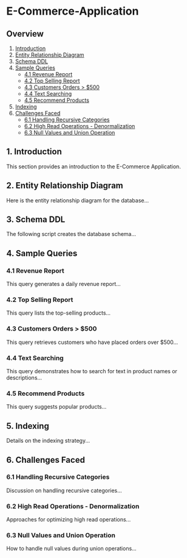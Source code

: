 # E-Commerce-Application

## Overview

1. [Introduction](#1-introduction)
2. [Entity Relationship Diagram](#entity-relationship-diagram)
3. [Schema DDL](#schema-ddl)
4. [Sample Queries](#sample-queries)
   - [4.1 Revenue Report](#41-revenue-report)
   - [4.2 Top Selling Report](#42-top-selling-report)
   - [4.3 Customers Orders > $500](#43-customers-orders--500)
   - [4.4 Text Searching](#44-text-searching)
   - [4.5 Recommend Products](#45-recommend-products)
5. [Indexing](#indexing)
6. [Challenges Faced](#challenges-faced)
   - [6.1 Handling Recursive Categories](#61-handling-recursive-categories)
   - [6.2 High Read Operations - Denormalization](#62-high-read-operations---denormalization)
   - [6.3 Null Values and Union Operation](#63-null-values-and-union-operation)

## 1. Introduction
This section provides an introduction to the E-Commerce Application.

## 2. Entity Relationship Diagram
Here is the entity relationship diagram for the database...

## 3. Schema DDL
The following script creates the database schema...

## 4. Sample Queries

### 4.1 Revenue Report
This query generates a daily revenue report...

### 4.2 Top Selling Report
This query lists the top-selling products...

### 4.3 Customers Orders > $500
This query retrieves customers who have placed orders over $500...

### 4.4 Text Searching
This query demonstrates how to search for text in product names or descriptions...

### 4.5 Recommend Products
This query suggests popular products...

## 5. Indexing
Details on the indexing strategy...

## 6. Challenges Faced

### 6.1 Handling Recursive Categories
Discussion on handling recursive categories...

### 6.2 High Read Operations - Denormalization
Approaches for optimizing high read operations...

### 6.3 Null Values and Union Operation
How to handle null values during union operations...
